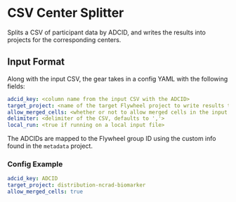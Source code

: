 # CSV Center Splitter

Splits a CSV of participant data by ADCID, and writes the results into projects for the corresponding centers.

## Input Format

Along with the input CSV, the gear takes in a config YAML with the following fields:

```yaml
adcid_key: <column name from the input CSV with the ADCID>
target_project: <name of the target Flywheel project to write results to per center>
allow_merged_cells: <whether or not to allow merged cells in the input CSV>
delimiter: <delimiter of the CSV, defaults to ','>
local_run: <true if running on a local input file>
```

The ADCIDs are mapped to the Flywheel group ID using the custom info found in the `metadata` project.

### Config Example

```yaml
adcid_key: ADCID
target_project: distribution-ncrad-biomarker
allow_merged_cells: true
```
